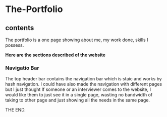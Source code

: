 # The-Portfolio

## contents

The portfolio is a one page showing about me, my work done, skills I possess.

**Here are the sections described of the website**

### Navigatio Bar

The top header bar contains the navigation bar which is staic and works by hash navigation. I could have also made the navigation with different pages but I just thought If someone or an interviewer comes to the website, I would like them to just see it in a single page, wasting no bandwidth of taking to other page and just showing all the needs in the same page.

THE END.
